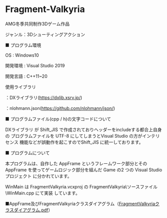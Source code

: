 # Fragment-Valkyria

AMG冬季共同制作3Dゲーム作品

ジャンル：3Dシューティングアクション

■ プログラム環境

OS : Windows10

開発環境 : Visual Studio 2019

開発言語 : C++11~20

使用ライブラリ

：DXライブラリ(https://dxlib.xsrv.jp/)

：nlohmann.json(https://github.com/nlohmann/json/)



■ プログラムファイル(cpp / h)の文字コードについて

DXライブラリ が Shift_JIS で作成されておりヘッダーをincludeする都合上自身の
プログラムファイルを UTF-8 にしてしまうとVisual Studio の方がインテリセンス
機能などが誤動作を起こすのでShift_JIS に統一しております。



■ プログラムについて

 本プログラムは、自作した AppFrame というフレームワーク部分とそのAppFrame
を使ってゲームロジック部分を組んだ Game の2 つの Visual Studioプロジェクト
に分かれています。


 WinMain は FragmentValkyria.vcxproj の FragmentValkyria\ソースファイル\WinMain.cpp にて実装
しています。


■AppFrame及びFragmentValkyriaクラスダイアグラム（[FragmentValkyriaクラスダイアグラム.pdf](https://github.com/NAOFUMISATO/Fragment-Valkyria/files/8641152/FragmentValkyria.pdf)）
